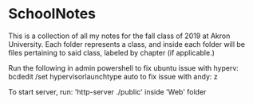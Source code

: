# SchoolNotes
This is a collection of all my notes for the fall class of 2019 at Akron University.
Each folder represents a class, and inside each folder will be files pertaining to said class, labeled by chapter (if applicable.)

Run the following in admin powershell
to fix ubuntu issue with hyperv:
bcdedit /set hypervisorlaunchtype auto
to fix issue with andy:
z

To start server, run:
    'http-server ./public'
    inside 'Web' folder
